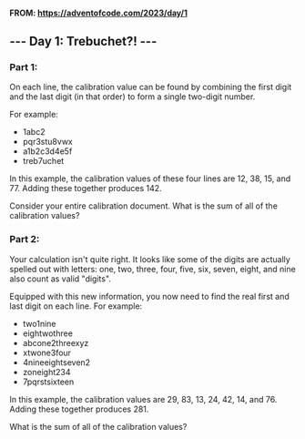 #### FROM: https://adventofcode.com/2023/day/1
## --- Day 1: Trebuchet?! ---

### Part 1:
On each line, the calibration value can be found by combining the first digit and the last digit (in that order) 
to form a single two-digit number.

For example:
<ul>
<li>1abc2</li>
<li>pqr3stu8vwx</li>
<li>a1b2c3d4e5f</li>
<li>treb7uchet</li>
</ul>

In this example, the calibration values of these four lines are 12, 38, 15, and 77. 
Adding these together produces 142.

Consider your entire calibration document. What is the sum of all of the calibration values?

### Part 2:
Your calculation isn't quite right. It looks like some of the digits are actually spelled out with letters: 
one, two, three, four, five, six, seven, eight, and nine also count as valid "digits".

Equipped with this new information, you now need to find the real first and last digit on each line. For example:

<ul>
<li>two1nine</li>
<li>eightwothree</li>
<li>abcone2threexyz</li>
<li>xtwone3four</li>
<li>4nineeightseven2</li>
<li>zoneight234</li>
<li>7pqrstsixteen</li>
</ul>
In this example, the calibration values are 29, 83, 13, 24, 42, 14, and 76. Adding these together produces 281.

What is the sum of all of the calibration values?
